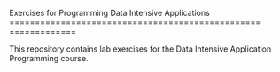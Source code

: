 Exercises for Programming Data Intensive Applications
================================================= =============

This repository contains lab exercises for the Data Intensive Application Programming course.
